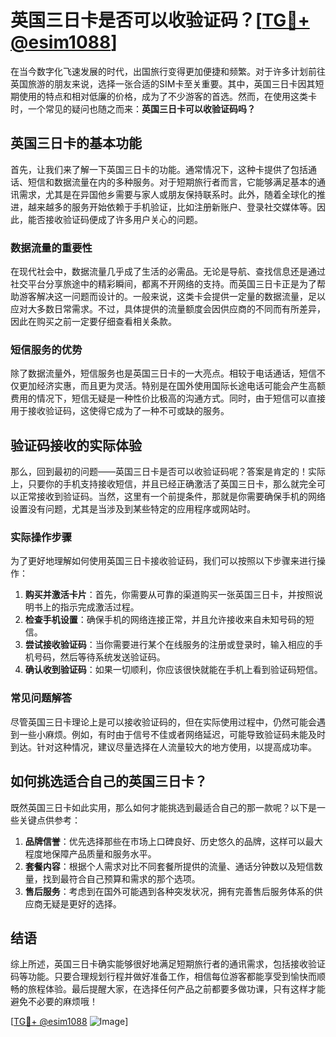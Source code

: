# 英国三日卡是否可以收验证码？[[TG💪+ @esim1088](https://t.me/s/esim1088)]

在当今数字化飞速发展的时代，出国旅行变得更加便捷和频繁。对于许多计划前往英国旅游的朋友来说，选择一张合适的SIM卡至关重要。其中，英国三日卡因其短期使用的特点和相对低廉的价格，成为了不少游客的首选。然而，在使用这类卡时，一个常见的疑问也随之而来：**英国三日卡可以收验证码吗？**

## 英国三日卡的基本功能

首先，让我们来了解一下英国三日卡的功能。通常情况下，这种卡提供了包括通话、短信和数据流量在内的多种服务。对于短期旅行者而言，它能够满足基本的通讯需求，尤其是在异国他乡需要与家人或朋友保持联系时。此外，随着全球化的推进，越来越多的服务开始依赖于手机验证，比如注册新账户、登录社交媒体等。因此，能否接收验证码便成了许多用户关心的问题。

### 数据流量的重要性

在现代社会中，数据流量几乎成了生活的必需品。无论是导航、查找信息还是通过社交平台分享旅途中的精彩瞬间，都离不开网络的支持。而英国三日卡正是为了帮助游客解决这一问题而设计的。一般来说，这类卡会提供一定量的数据流量，足以应对大多数日常需求。不过，具体提供的流量额度会因供应商的不同而有所差异，因此在购买之前一定要仔细查看相关条款。

### 短信服务的优势

除了数据流量外，短信服务也是英国三日卡的一大亮点。相较于电话通话，短信不仅更加经济实惠，而且更为灵活。特别是在国外使用国际长途电话可能会产生高额费用的情况下，短信无疑是一种性价比极高的沟通方式。同时，由于短信可以直接用于接收验证码，这使得它成为了一种不可或缺的服务。

## 验证码接收的实际体验

那么，回到最初的问题——英国三日卡是否可以收验证码呢？答案是肯定的！实际上，只要你的手机支持接收短信，并且已经正确激活了英国三日卡，那么就完全可以正常接收到验证码。当然，这里有一个前提条件，那就是你需要确保手机的网络设置没有问题，尤其是当涉及到某些特定的应用程序或网站时。

### 实际操作步骤

为了更好地理解如何使用英国三日卡接收验证码，我们可以按照以下步骤来进行操作：

1. **购买并激活卡片**：首先，你需要从可靠的渠道购买一张英国三日卡，并按照说明书上的指示完成激活过程。
2. **检查手机设置**：确保手机的网络连接正常，并且允许接收来自未知号码的短信。
3. **尝试接收验证码**：当你需要进行某个在线服务的注册或登录时，输入相应的手机号码，然后等待系统发送验证码。
4. **确认收到验证码**：如果一切顺利，你应该很快就能在手机上看到验证码短信。

### 常见问题解答

尽管英国三日卡理论上是可以接收验证码的，但在实际使用过程中，仍然可能会遇到一些小麻烦。例如，有时由于信号不佳或者网络延迟，可能导致验证码未能及时到达。针对这种情况，建议尽量选择在人流量较大的地方使用，以提高成功率。

## 如何挑选适合自己的英国三日卡？

既然英国三日卡如此实用，那么如何才能挑选到最适合自己的那一款呢？以下是一些关键点供参考：

1. **品牌信誉**：优先选择那些在市场上口碑良好、历史悠久的品牌，这样可以最大程度地保障产品质量和服务水平。
2. **套餐内容**：根据个人需求对比不同套餐所提供的流量、通话分钟数以及短信数量，找到最符合自己预算和需求的那个选项。
3. **售后服务**：考虑到在国外可能遇到各种突发状况，拥有完善售后服务体系的供应商无疑是更好的选择。

## 结语

综上所述，英国三日卡确实能够很好地满足短期旅行者的通讯需求，包括接收验证码等功能。只要合理规划行程并做好准备工作，相信每位游客都能享受到愉快而顺畅的旅程体验。最后提醒大家，在选择任何产品之前都要多做功课，只有这样才能避免不必要的麻烦哦！

[[TG💪+ @esim1088](https://t.me/s/esim1088) ![Image](https://i.postimg.cc/4NQfJmqS/Snipaste-2025-05-13-00-14-12.png)]